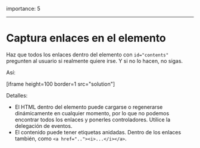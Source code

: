 importance: 5

---

# Captura enlaces en el elemento

Haz que todos los enlaces dentro del elemento con `id="contents"` pregunten al usuario si realmente quiere irse. Y si no lo hacen, no sigas.

Así:

[iframe height=100 border=1 src="solution"]

Detalles:

- El HTML dentro del elemento puede cargarse o regenerarse dinámicamente en cualquier momento, por lo que no podemos encontrar todos los enlaces y ponerles controladores. Utilice la delegación de eventos.
- El contenido puede tener etiquetas anidadas. Dentro de los enlaces también, como `<a href=".."><i>...</i></a>`.
